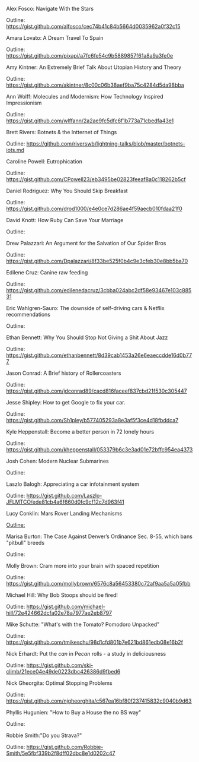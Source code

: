 Alex Fosco: Navigate With the Stars

Outline: https://gist.github.com/alfosco/cec74b41c84b5664d0035962a0f32c15


Amara Lovato: A Dream Travel To Spain

Outline: https://gist.github.com/pixapi/a7fc6fe54c9b5889857f61a8a9a3fe0e


Amy Kintner: An Extremely Brief Talk About Utopian History and Theory

Outline: https://gist.github.com/akintner/8c00c06b38aef9ba75c4284d5da98bba


Ann Wolff: Molecules and Modernism: How Technology Inspired Impressionism

Outline: https://gist.github.com/wlffann/2a2ae9fc5dfc6f1b773a71cbedfa43e1


Brett Rivers: Botnets & the Intternet of Things

Outline: https://github.com/riverswb/lightning-talks/blob/master/botnets-iots.md


Caroline Powell:  Eutrophication

Outline: https://gist.github.com/CPowell23/eb3495be02823feeaf8a0c118262b5cf


Daniel Rodriguez: Why You Should Skip Breakfast

Outline: https://gist.github.com/drod1000/e4e0ce7d286ae4f59aecb010fdaa21f0


David Knott: How Ruby Can Save Your Marriage

Outline: 


Drew Palazzari: An Argument for the Salvation of Our Spider Bros

Outline: https://gist.github.com/Dpalazzari/8f33be525f0b4c9e3cfeb30e8bb5ba70


Edilene Cruz: Canine raw feeding

Outline: https://gist.github.com/edilenedacruz/3cbba024abc2df58e93467e103c88531


Eric Wahlgren-Sauro: The downside of self-driving cars & Netflix recommendations  

Outline:


Ethan Bennett: Why You Should Stop Not Giving a Shit About Jazz

Outline: https://gist.github.com/ethanbennett/8d39cab1453a26e6eaeccdde16d0b777


Jason Conrad: A Brief history of Rollercoasters

Outline: https://gist.github.com/jdconrad89/cacd816faceef837cbd21f530c305447


Jesse Shipley: How to get Google to fix your car.

Outline: https://gist.github.com/Sh1pley/b577405293a8e3af5f3ce4d18fbddca7


Kyle Heppenstall: Become a better person in 72 lonely hours

Outline: https://gist.github.com/kheppenstall/053379b6c3e3ad01e72bffc954ea4373


Josh Cohen: Modern Nuclear Submarines

Outline: 


Laszlo Balogh: Appreciating a car infotainment system

Outline: https://gist.github.com/Laszlo-JFLMTCO/ede81cb4a6f660d0fc9cf12c7d963f41


Lucy Conklin: Mars Rover Landing Mechanisms

[Outline:](https://gist.github.com/lucyconklin/c599cfebeff4fa24bd6bd426e022f74b) 


Marisa Burton: The Case Against Denver’s Ordinance Sec. 8-55, which bans "pitbull" breeds 

Outline: 


Molly Brown: Cram more into your brain with spaced repetition

Outline: https://gist.github.com/mollybrown/6576c8a56453380c72af9aa5a5a05fbb


Michael Hill: Why Bob Stoops should be fired!

Outline: https://gist.github.com/michael-hill/72e424662dcfa02e78a7977ae2eb8797


Mike Schutte: "What's with the Tomato? Pomodoro Unpacked"

Outline: https://gist.github.com/tmikeschu/98d1cfd801b7e621bd861edb08e16b2f


Nick Erhardt:  Put the *can* in Pe*can* rolls - a study in deliciousness

Outline: https://gist.github.com/ski-climb/21ece04e49de0223dbc426386d9fbed6


Nick Gheorgita: Optimal Stopping Problems

Outline: https://gist.github.com/njgheorghita/c567ea16bf80f237415832c9040b9d63


Phyllis Hugunien: "How to Buy a House the no BS way"

Outline: 


Robbie Smith:"Do you Strava?"

Outline: https://gist.github.com/Robbie-Smith/5e5fbf339b2f8dff02dbc8e1d0202c47

